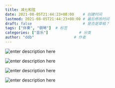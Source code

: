 ```yaml
---
title: 减七和弦
date: 2021-08-05T21:44:23+08:00    # 创建时间
lastmod: 2021-08-05T21:44:23+08:00 # 最后修改时间
draft: false                       # 是否是草稿？
tags: ["伴奏", "钢琴"]  # 标签
categories: ["音乐"]              # 分类
author: "ddb"                  # 作者
---
```



![enter description here](https://gitee.com/huangxd/imges/raw/master/小书匠/1628171129779.png)

![enter description here](https://gitee.com/huangxd/imges/raw/master/小书匠/1628171154017.png)

![enter description here](https://gitee.com/huangxd/imges/raw/master/小书匠/1628171187115.png)

![enter description here](https://gitee.com/huangxd/imges/raw/master/小书匠/1628171220448.png)